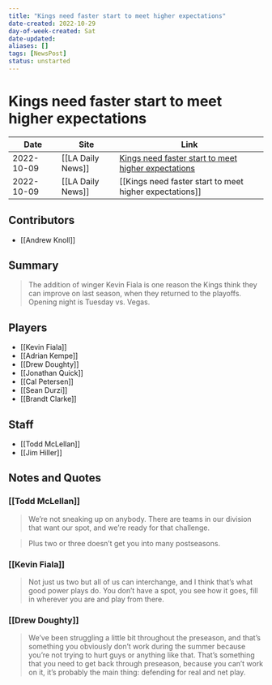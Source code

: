 ```yaml
---
title: "Kings need faster start to meet higher expectations"
date-created: 2022-10-29
day-of-week-created: Sat
date-updated: 
aliases: []
tags: [NewsPost]
status: unstarted
---
```


# Kings need faster start to meet higher expectations

| Date       | Site              | Link                                                                                                                                             |
| ---------- | ----------------- | ------------------------------------------------------------------------------------------------------------------------------------------------ |
| 2022-10-09 | [[LA Daily News]] | [Kings need faster start to meet higher expectations](https://www.dailynews.com/2022/10/09/kings-need-faster-start-to-meet-higher-expectations/) |
| 2022-10-09 | [[LA Daily News]] | [[Kings need faster start to meet higher expectations]]                                                                                          |

## Contributors
- [[Andrew Knoll]]


## Summary
> The addition of winger Kevin Fiala is one reason the Kings think they can improve on last season, when they returned to the playoffs. Opening night is Tuesday vs. Vegas.


## Players
- [[Kevin Fiala]]
- [[Adrian Kempe]]
- [[Drew Doughty]]
- [[Jonathan Quick]]
- [[Cal Petersen]]
- [[Sean Durzi]]
- [[Brandt Clarke]]



## Staff
- [[Todd McLellan]]
- [[Jim Hiller]]


## Notes and Quotes
### [[Todd McLellan]]
> We’re not sneaking up on anybody. There are teams in our division that want our spot, and we’re ready for that challenge.

> Plus two or three doesn’t get you into many postseasons.


### [[Kevin Fiala]]
> Not just us two but all of us can interchange, and I think that’s what good power plays do. You don’t have a spot, you see how it goes, fill in wherever you are and play from there.

### [[Drew Doughty]]
> We’ve been struggling a little bit throughout the preseason, and that’s something you obviously don’t work during the summer because you’re not trying to hurt guys or anything like that. That’s something that you need to get back through preseason, because you can’t work on it, it’s probably the main thing: defending for real and net play.


